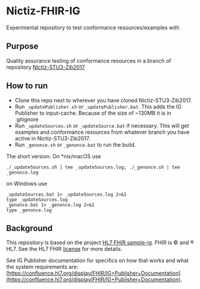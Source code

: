 # Nictiz-FHIR-IG
Experimental repository to test conformance resources/examples with

## Purpose
Quality assurance testing of conformance resources in a branch of repository [Nictiz-STU3-Zib2017](https://github.com/Nictiz/Nictiz-STU3-Zib2017)

## How to run
* Clone this repo next to wherever you have cloned Nictiz-STU3-Zib2017. 
* Run ```_updatePublisher.sh``` or ```_updatePublisher.bat```. This adds the IG Publisher to input-cache. Because of the size of ~130MB it is in .gitignore
* Run ```_updateSources.sh``` or ```_updateSource.bat``` if necessary. This will get examples and conformance resources from whatever branch you have active in Nictiz-STU3-Zib2017.
* Run ```_genonce.sh``` or ```_genonce.bat``` to run the build.

The short version. On *nix/macOS use 
```
./_updateSources.sh | tee _updateSources.log; ./_genonce.sh | tee _genonce.log
```

on Windows use

```
_updateSources.bat 1> _updateSources.log 2>&1
type _updateSources.log
_genonce.bat 1> _genonce.log 2>&1
type _genonce.log
```

## Background
This repository is based on the project [HL7 FHIR sample-ig](https://github.com/FHIR/sample-ig). FHIR is © and ® HL7. See the HL7 FHIR [license](http://hl7.org/fhir/license.html) for more details.

See IG Publisher documentation for specifics on how that works and what the system requirements are: [https://confluence.hl7.org/display/FHIR/IG+Publisher+Documentation](https://confluence.hl7.org/display/FHIR/IG+Publisher+Documentation).
